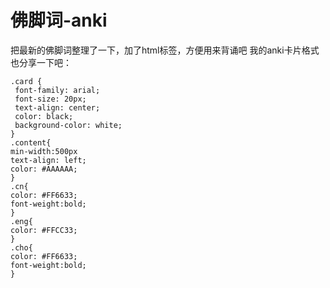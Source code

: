 # 佛脚词-anki
把最新的佛脚词整理了一下，加了html标签，方便用来背诵吧
我的anki卡片格式也分享一下吧：
```
.card {
 font-family: arial;
 font-size: 20px;
 text-align: center;
 color: black;
 background-color: white;
}
.content{
min-width:500px
text-align: left;
color: #AAAAAA;
}
.cn{
color: #FF6633;
font-weight:bold;
}
.eng{
color: #FFCC33;
}
.cho{
color: #FF6633;
font-weight:bold;
}
```
